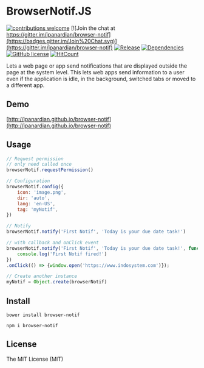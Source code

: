 # BrowserNotif.JS
[![contributions welcome](https://img.shields.io/badge/contributions-welcome-brightgreen.svg?style=flat)](https://github.com/ipanardian/browser-notif/issues) 
[![Join the chat at https://gitter.im/ipanardian/browser-notif](https://badges.gitter.im/Join%20Chat.svg)](https://gitter.im/ipanardian/browser-notif)
[![Release](https://img.shields.io/badge/release-v1.0--beta-orange.svg)](https://github.com/ipanardian/browser-notif/releases)
[![Dependencies](https://img.shields.io/badge/dependencies-none-brightgreen.svg)](https://github.com/ipanardian/browser-notif)
[![GitHub license](https://img.shields.io/badge/license-MIT-red.svg)](https://raw.githubusercontent.com/ipanardian/browser-notif/master/LICENSE)
[![HitCount](https://hitt.herokuapp.com/ipanardian/browser-notif.svg)](https://github.com/ipanardian/browser-notif)

Lets a web page or app send notifications that are displayed outside the page at the system level. 
This lets web apps send information to a user even if the application is idle, in the background, switched tabs or moved to a different app.   

## Demo
[http://ipanardian.github.io/browser-notif](http://ipanardian.github.io/browser-notif)

## Usage
```js
// Request permission
// only need called once
browserNotif.requestPermission()

// Configuration
browserNotif.config({
	icon: 'image.png',
	dir: 'auto',
	lang: 'en-US',
	tag: 'myNotif',
})

// Notify
browserNotif.notify('First Notif', 'Today is your due date task!')

// with callback and onClick event
browserNotif.notify('First Notif', 'Today is your due date task!', function() {
	console.log('First Notif fired!')
})
.onClick(() => {window.open('https://www.indosystem.com')});

// Create another instance
myNotif = Object.create(browserNotif)
```

## Install
```
bower install browser-notif  

npm i browser-notif
```

## License
The MIT License (MIT)